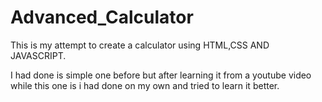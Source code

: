 # Advanced_Calculator

This is my attempt to create a calculator using HTML,CSS AND JAVASCRIPT.

I had done is simple one before but after learning it from a youtube video while this one is  i had done on my own and tried to learn it better.
